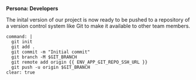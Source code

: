 **Persona: Developers**

The inital version of our project is now ready to be pushed to a repository of a version control system like Git to make it available to other team members.

```terminal:execute
command: |
  git init
  git add .
  git commit -m "Initial commit"
  git branch -M $GIT_BRANCH
  git remote add origin {{ ENV_APP_GIT_REPO_SSH_URL }}
  git push -u origin $GIT_BRANCH
clear: true
```